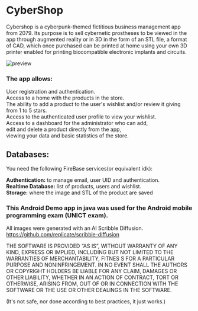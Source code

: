 # CyberShop
Cybershop is a cyberpunk-themed fictitious business management app from 2079. 
Its purpose is to sell cybernetic prostheses to be viewed in the app through augmented reality or in 3D
in the form of an STL file, a format of CAD, which once purchased can be printed at home using your own
3D printer enabled for printing biocompatible electronic implants and circuits.


![preview](https://user-images.githubusercontent.com/74120782/234006375-d78c1216-2023-469b-8dc2-0b48c0dbb9ec.png)


### The app allows:  
User registration and authentication.  
Access to a home with the products in the store.  
The ability to add a product to the user's wishlist
and/or review it giving from 1 to 5 stars.  
Access to the authenticated user profile to view your wishlist.  
Access to a dashboard for the administrator who can add,  
edit and delete a product directly from the app,  
viewing your data and basic statistics of the store.  

## Databases:
You need the following FireBase services(or equivalent idk):

<b>Authentication:</b> to manage email, user UID and authentication.  
<b>Realtime Database:</b> list of products, users and wishlist.  
<b>Storage:</b> where the image and STL of the product are saved  

### This Android Demo app in java was used for the Android mobile programming exam (UNICT exam).

All images were generated with an AI Scribble Diffusion.
https://github.com/replicate/scribble-diffusion

THE SOFTWARE IS PROVIDED “AS IS”, WITHOUT WARRANTY OF ANY KIND, EXPRESS OR IMPLIED, INCLUDING BUT NOT LIMITED TO THE WARRANTIES OF MERCHANTABILITY, FITNES
S FOR A PARTICULAR PURPOSE AND NONINFRINGEMENT. IN NO EVENT SHALL THE AUTHORS OR COPYRIGHT HOLDERS BE LIABLE FOR ANY CLAIM, DAMAGES OR OTHER LIABILITY, WHETHER IN AN ACTION OF CONTRACT, TORT OR OTHERWISE, ARISING FROM, OUT OF OR IN CONNECTION WITH THE SOFTWARE OR THE USE OR OTHER DEALINGS IN THE SOFTWARE.

(It's not safe, nor done according to best practices, it just works.)  

